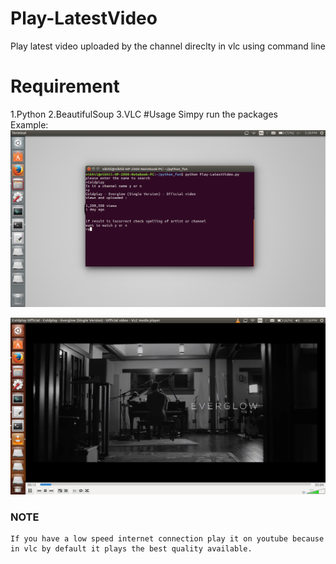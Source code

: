 # Play-LatestVideo
Play latest video uploaded by the channel direclty in vlc using command line
# Requirement
1.Python
2.BeautifulSoup
3.VLC
#Usage
Simpy run the packages  
Example:  
![](https://github.com/NikhilDhyani/Play-LatestVideo/blob/master/Images/Screenshot%20from%202016-12-11%2014-28-14.png) 

![](https://github.com/NikhilDhyani/Play-LatestVideo/blob/master/Images/Screenshot%20from%202016-12-10%2012-50-21.png)

### NOTE
    If you have a low speed internet connection play it on youtube because in vlc by default it plays the best quality available.
